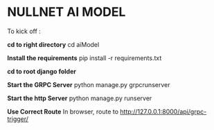 # NULLNET AI MODEL

To kick off :

**cd to right directory**
cd aiModel

**Install the requirements**
pip install -r requirements.txt

**cd to root django folder**

**Start the GRPC Server**
python manage.py grpcrunserver

**Start the http Server**
python manage.py runserver

**Use Correct Route**
In browser, route to http://127.0.0.1:8000/api/grpc-trigger/